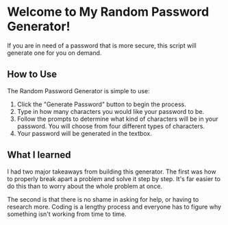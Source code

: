 # Welcome to My Random Password Generator!

If you are in need of a password that is more secure, this script will generate one for you on demand. 

## How to Use

The Random Password Generator is simple to use:
1. Click the "Generate Password" button to begin the process.
2. Type in how many characters you would like your password to be.
3. Follow the prompts to determine what kind of characters will be in your password. You will choose from four different types of characters.
4. Your password will be generated in the textbox.

## What I learned

I had two major takeaways from building this generator. The first was how to properly break apart a problem and solve it step by step.  It's far easier to do this than to worry about the whole problem at once.

The second is that there is no shame in asking for help, or having to research more. Coding is a lengthy process and everyone has to figure why something isn't working from time to time. 